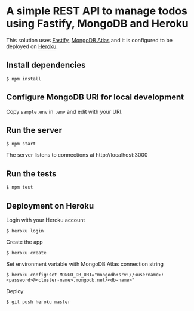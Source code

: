 # A simple REST API to manage todos using Fastify, MongoDB and Heroku

This solution uses [Fastify](https://www.fastify.io/), [MongoDB Atlas](https://www.mongodb.com/cloud/atlas) and it is configured to be deployed on [Heroku](https://www.heroku.com/).

## Install dependencies

    $ npm install

## Configure MongoDB URI for local development

Copy `sample.env` in `.env` and edit with your URI.

## Run the server

    $ npm start

The server listens to connections at http://localhost:3000

## Run the tests

    $ npm test

## Deployment on Heroku

Login with your Heroku account

    $ heroku login

Create the app

    $ heroku create

Set environment variable with MongoDB Atlas connection string

    $ heroku config:set MONGO_DB_URI="mongodb+srv://<username>:<password>@<cluster-name>.mongodb.net/<db-name>"

Deploy

    $ git push heroku master

